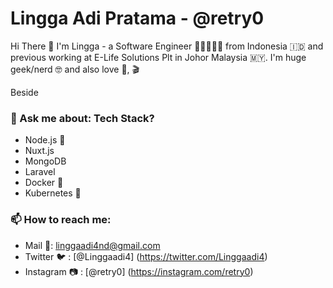 
# Lingga Adi Pratama - @retry0


Hi There 👋 I'm Lingga - a Software Engineer 👨🏻👨🏻‍💻 from Indonesia 🇮🇩  and previous working at E-Life Solutions Plt  in Johor Malaysia 🇲🇾. I'm huge geek/nerd 🤓 and also love :musical_note:, :clapper: 

Beside


### 💬 Ask me about: Tech Stack?
* Node.js 🖤
* Nuxt.js
* MongoDB
* Laravel
* Docker 🐋
* Kubernetes :ship:

### 📫 How to reach me:
- Mail 📩: linggaadi4nd@gmail.com
- Twitter 🐦 : [@Linggaadi4] (https://twitter.com/Linggaadi4)
- Instagram :camera: : [@retry0] (https://instagram.com/retry0)
